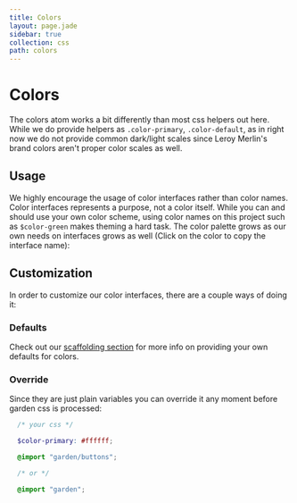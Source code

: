 ```yaml
---
title: Colors
layout: page.jade
sidebar: true
collection: css
path: colors
---
```


# Colors
The colors atom works a bit differently than most css helpers out here. While we do provide helpers as `.color-primary`, `.color-default`, as in right now we do not provide common dark/light scales since Leroy Merlin's brand colors aren't proper color scales as well.

## Usage
We highly encourage the usage of color interfaces rather than color names. Color interfaces represents a purpose, not a color itself. While you can and should use your own color scheme, using color names on this project such as `$color-green` makes theming a hard task. The color palette grows as our own needs on interfaces grows as well (Click on the color to copy the interface name):


<div class="palette">
  <div class="color color-primary-dark" data-clipboard-text="$color-primary-dark"></div>
  <div class="color color-primary" data-clipboard-text="$color-primary"></div>
  <div class="color color-primary-light" data-clipboard-text="$color-primary-light"></div>
  <div class="color color-primary-lighter" data-clipboard-text="$color-primary-lighter"></div>

  <div class="color color-secondary" data-clipboard-text="$color-secondary"></div>

  <div class="color color-default-darker" data-clipboard-text="$color-default-darker"></div>
  <div class="color color-default-dark" data-clipboard-text="$color-default-dark"></div>
  <div class="color color-default" data-clipboard-text="$color-default"></div>
  <div class="color color-default-light" data-clipboard-text="$color-default-light"></div>
  <div class="color color-default-lighter" data-clipboard-text="$color-default-lighter"></div>

  <div class="color color-neutral" data-clipboard-text="$color-neutral"></div>
  <div class="color color-text" data-clipboard-text="$color-text"></div>
  <div class="color color-warning" data-clipboard-text="$color-warning"></div>
  <div class="color color-error" data-clipboard-text="$color-error"></div>
</div>

## Customization
In order to customize our color interfaces, there are a couple ways of doing it:

### Defaults
Check out our [scaffolding section](scaffolding.md) for more info on providing your own defaults for colors.

### Override
Since they are just plain variables you can override it any moment before garden css is processed:

```scss
  /* your css */

  $color-primary: #ffffff;

  @import "garden/buttons";

  /* or */

  @import "garden";
```
